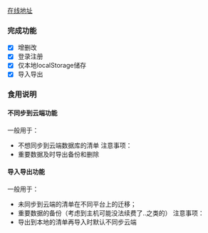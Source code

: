 [在线地址](https://www.amenging.xyz.vue-todo)
### 完成功能
- [x] 增删改
- [x] 登录注册
- [x] 仅本地localStorage储存
- [x] 导入导出
### 食用说明
#### 不同步到云端功能
一般用于：
- 不想同步到云端数据库的清单
注意事项：
- 重要数据及时导出备份和删除
#### 导入导出功能
一般用于：
- 未同步到云端的清单在不同平台上的迁移；
- 重要数据的备份（考虑到主机可能没法续费了..之类的）
注意事项：
- 导出到本地的清单再导入时默认不同步云端